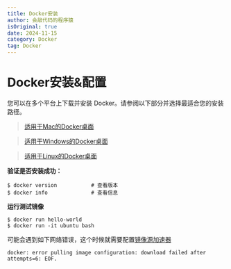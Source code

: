 ```yaml
---
title: Docker安装
author: 会敲代码的程序猿
isOriginal: true
date: 2024-11-15
category: Docker
tag: Docker
---
```


# Docker安装&配置

您可以在多个平台上下载并安装 Docker。请参阅以下部分并选择最适合您的安装路径。

> [适用于Mac的Docker桌面](https://docs.docker.com/desktop/setup/install/mac-install/)

> [适用于Windows的Docker桌面](https://docs.docker.com/desktop/setup/install/windows-install/)

> [适用于Linux的Docker桌面](https://docs.docker.com/desktop/setup/install/linux/)

**验证是否安装成功：**

```shell
$ docker version           # 查看版本
$ docker info              # 查看信息
```

**运行测试镜像**

```shell
$ docker run hello-world
$ docker run -it ubuntu bash  
```

可能会遇到如下网络错误，这个时候就需要配置[镜像源加速器](/md/docker/mirror-acceleration.html)

`docker: error pulling image configuration: download failed after attempts=6: EOF.`